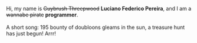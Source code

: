 Hi, my name is ~~Guybrush Threepwood~~ **Luciano Federico Pereira**, and I am a ~~wannabe pirate~~ **programmer**.<br><br>A short song: 195 bounty of doubloons gleams in the sun, a treasure hunt has just begun! Arrr!

